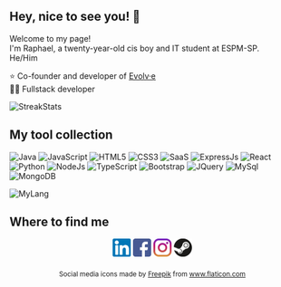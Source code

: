 ## Hey, nice to see you! 👋

 Welcome to my page!<br>
 I'm Raphael, a twenty-year-old cis boy and IT student at ESPM-SP.<br>
 He/Him
 
 :star: Co-founder and developer of [Evolv·e](https://github.com/e-llo/evolv-e)  
 👨‍💻 Fullstack developer
 
 ![StreakStats](https://github-readme-stats.vercel.app/api?username=RaphaelJesus1&theme=github_dark&show_icons=true&hide_border=true&title_color=4ea94b&icon_color=7e002f)

## My tool collection
![Java](https://img.shields.io/badge/Java-orange?style=flat-square&logo=java)
![JavaScript](https://img.shields.io/badge/JavaScript-d4bd02?style=flat-square&logo=javascript&logoColor=white)
![HTML5](https://img.shields.io/badge/Html5-%23E34F26.svg?style=flat-square&logo=html5&logoColor=white)
![CSS3](https://img.shields.io/badge/Css3-%231572B6.svg?style=flat-square&logo=css3&logoColor=white)
![SaaS](https://img.shields.io/badge/SASS-hotpink.svg?style=flat-square&logo=SASS&logoColor=white)
![ExpressJs](https://img.shields.io/badge/Express.js-%23404d59.svg?style=flat-square&logo=express&logoColor=%2361DAFB)
![React](https://img.shields.io/badge/React-20232A?style=flat-square&logo=react&logoColor=61DAFB)
<br>
![Python](https://img.shields.io/badge/Python-14354C?style=flat-square&logo=python&logoColor=white)
![NodeJs](https://img.shields.io/badge/Node.js-43853D?style=flat-square&logo=node.js&logoColor=white)
![TypeScript](https://img.shields.io/badge/TypeScript-007ACC?style=flat-square&logo=typescript&logoColor=white)
![Bootstrap](https://img.shields.io/badge/Bootstrap-%23563D7C.svg?style=flat-square&logo=bootstrap&logoColor=white)
![JQuery](https://img.shields.io/badge/jQuery-065091?style=flat-square&logo=jquery&logoColor=white)
![MySql](https://img.shields.io/badge/MySQL-0D9996?style=flat-square&logo=mysql&logoColor=white)
![MongoDB](https://img.shields.io/badge/MongoDB-%234ea94b.svg?style=flat-square&logo=mongodb&logoColor=white)

![MyLang](https://github-readme-stats.vercel.app/api/top-langs/?username=RaphaelJesus1&layout=compact&theme=github_dark&border_radius=10&include_all_commits=true&langs_count=6&hide_border=true&title_color=4ea94b&icon_color=7e002f)


## Where to find me
<p align="center">
  <!-- LinkedIn -->
  <a target="_blank" href="www.linkedin.com/in/raphael-menezes-jesus"><img alt="LinkedIn" title="LinkedIn" height="32" width="32" src="https://raw.githubusercontent.com/RaphaelJesus1/RaphaelJesus1/main/img/linkedin.svg"></a>
  <!-- Facebook -->
  <a target="_blank" href="www.linkedin.com/in/raphael-menezes-jesus"><img alt="Facebook" title="Facebook" height="32" width="32" src="https://raw.githubusercontent.com/RaphaelJesus1/RaphaelJesus1/main/img/facebook.svg"></a>
 <!-- Instagram -->
 <a target="_blank" href="www.linkedin.com/in/raphael-menezes-jesus"><img alt="Instagram" title="Instagram" height="32" width="32" src="https://raw.githubusercontent.com/RaphaelJesus1/RaphaelJesus1/main/img/instagram.svg"></a>
  <!-- Steam -->
  <a href="https://steamcommunity.com/profiles/76561198148113564/"><img alt="Steam" title="Steam" height="32" width="32" src="https://raw.githubusercontent.com/RaphaelJesus1/RaphaelJesus1/main/img/steam.svg"></a>
</p>
<p align="center">
 <sub color="#808080">
   Social media icons made by <a href="https://www.freepik.com" title="Freepik">Freepik</a> from <a href="https://www.flaticon.com/br/" title="Flaticon">www.flaticon.com</a>
 </sub>
</p>
